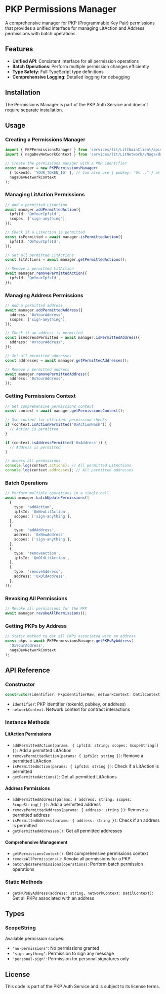 # PKP Permissions Manager

A comprehensive manager for PKP (Programmable Key Pair) permissions that provides a unified interface for managing LitAction and Address permissions with batch operations.

## Features

- **Unified API**: Consistent interface for all permission operations
- **Batch Operations**: Perform multiple permission changes efficiently
- **Type Safety**: Full TypeScript type definitions
- **Comprehensive Logging**: Detailed logging for debugging

## Installation

The Permissions Manager is part of the PKP Auth Service and doesn't require separate installation.

## Usage

### Creating a Permissions Manager

```typescript
import { PKPPermissionsManager } from 'services/lit/LitChainClient/apis/abstract/PKPPermissionsManager';
import { nagaDevNetworkContext } from 'services/lit/LitNetwork/vNaga/datil-dev/networkContext';

// Create the permissions manager with a PKP identifier
const manager = new PKPPermissionsManager(
  { tokenId: 'YOUR_TOKEN_ID' }, // Can also use { pubkey: "0x..." } or { address: "0x..." }
  nagaDevNetworkContext
);
```

### Managing LitAction Permissions

```typescript
// Add a permitted LitAction
await manager.addPermittedAction({
  ipfsId: 'QmYourIpfsId',
  scopes: ['sign-anything'],
});

// Check if a LitAction is permitted
const isPermitted = await manager.isPermittedAction({
  ipfsId: 'QmYourIpfsId',
});

// Get all permitted LitActions
const litActions = await manager.getPermittedActions();

// Remove a permitted LitAction
await manager.removePermittedAction({
  ipfsId: 'QmYourIpfsId',
});
```

### Managing Address Permissions

```typescript
// Add a permitted address
await manager.addPermittedAddress({
  address: '0xYourAddress',
  scopes: ['sign-anything'],
});

// Check if an address is permitted
const isAddressPermitted = await manager.isPermittedAddress({
  address: '0xYourAddress',
});

// Get all permitted addresses
const addresses = await manager.getPermittedAddresses();

// Remove a permitted address
await manager.removePermittedAddress({
  address: '0xYourAddress',
});
```

### Getting Permissions Context

```typescript
// Get comprehensive permissions context
const context = await manager.getPermissionsContext();

// Use context for efficient permission checks
if (context.isActionPermitted('0xActionHash')) {
  // Action is permitted
}

if (context.isAddressPermitted('0xAddress')) {
  // Address is permitted
}

// Access all permissions
console.log(context.actions); // All permitted LitActions
console.log(context.addresses); // All permitted addresses
```

### Batch Operations

```typescript
// Perform multiple operations in a single call
await manager.batchUpdatePermissions([
  {
    type: 'addAction',
    ipfsId: 'QmNewLitAction',
    scopes: ['sign-anything'],
  },
  {
    type: 'addAddress',
    address: '0xNewAddress',
    scopes: ['sign-anything'],
  },
  {
    type: 'removeAction',
    ipfsId: 'QmOldLitAction',
  },
  {
    type: 'removeAddress',
    address: '0xOldAddress',
  },
]);
```

### Revoking All Permissions

```typescript
// Revoke all permissions for the PKP
await manager.revokeAllPermissions();
```

### Getting PKPs by Address

```typescript
// Static method to get all PKPs associated with an address
const pkps = await PKPPermissionsManager.getPKPsByAddress(
  '0xYourAddress',
  nagaDevNetworkContext
);
```

## API Reference

### Constructor

```typescript
constructor(identifier: PkpIdentifierRaw, networkContext: DatilContext)
```

- `identifier`: PKP identifier (tokenId, pubkey, or address)
- `networkContext`: Network context for contract interactions

### Instance Methods

#### LitAction Permissions

- `addPermittedAction(params: { ipfsId: string; scopes: ScopeString[] })`: Add a permitted LitAction
- `removePermittedAction(params: { ipfsId: string })`: Remove a permitted LitAction
- `isPermittedAction(params: { ipfsId: string })`: Check if a LitAction is permitted
- `getPermittedActions()`: Get all permitted LitActions

#### Address Permissions

- `addPermittedAddress(params: { address: string; scopes: ScopeString[] })`: Add a permitted address
- `removePermittedAddress(params: { address: string })`: Remove a permitted address
- `isPermittedAddress(params: { address: string })`: Check if an address is permitted
- `getPermittedAddresses()`: Get all permitted addresses

#### Comprehensive Management

- `getPermissionsContext()`: Get comprehensive permissions context
- `revokeAllPermissions()`: Revoke all permissions for a PKP
- `batchUpdatePermissions(operations)`: Perform batch permission operations

### Static Methods

- `getPKPsByAddress(address: string, networkContext: DatilContext)`: Get all PKPs associated with an address

## Types

### ScopeString

Available permission scopes:

- `"no-permissions"`: No permissions granted
- `"sign-anything"`: Permission to sign any message
- `"personal-sign"`: Permission for personal signatures only

## License

This code is part of the PKP Auth Service and is subject to its license terms.
